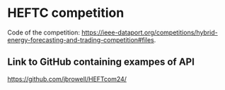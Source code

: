 # HEFTC competition
Code of the competition: https://ieee-dataport.org/competitions/hybrid-energy-forecasting-and-trading-competition#files.


## Link to GitHub containing exampes of API
https://github.com/jbrowell/HEFTcom24/

